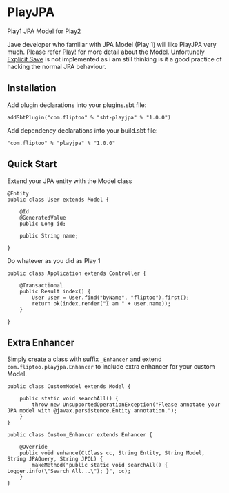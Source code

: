 # PlayJPA
Play1 JPA Model for Play2

Jave developer who familiar with JPA Model (Play 1) will like PlayJPA very much.
Please refer [Play!](https://www.playframework.com/documentation/1.3.x/jpa#anamefindingFindingobjectsa) for more detail about the Model. Unfortunely [Explicit Save](https://www.playframework.com/documentation/1.3.x/jpa#anamesaveExplicitsavea) is not implemented as i am still thinking is it a good practice of hacking the normal JPA behaviour.

## Installation
Add plugin declarations into your plugins.sbt file:
```
addSbtPlugin("com.fliptoo" % "sbt-playjpa" % "1.0.0")
```
Add dependency declarations into your build.sbt file:
```
"com.fliptoo" % "playjpa" % "1.0.0"
```
## Quick Start

Extend your JPA entity with the Model class

```
@Entity
public class User extends Model {

    @Id
    @GeneratedValue
    public Long id;

    public String name;

}
```

Do whatever as you did as Play 1
```
public class Application extends Controller {

    @Transactional
    public Result index() {
        User user = User.find("byName", "fliptoo").first();
        return ok(index.render("I am " + user.name));
    }

}
```

## Extra Enhancer

Simply create a class with suffix `_Enhancer` and extend `com.fliptoo.playjpa.Enhancer` to include extra enhancer for your custom Model.
```
public class CustomModel extends Model {

    public static void searchAll() {
        throw new UnsupportedOperationException("Please annotate your JPA model with @javax.persistence.Entity annotation.");
    }
}

public class Custom_Enhancer extends Enhancer {

    @Override
    public void enhance(CtClass cc, String Entity, String Model, String JPAQuery, String JPQL) {
        makeMethod("public static void searchAll() { Logger.info(\"Search All...\"); }", cc);
    }
}
```